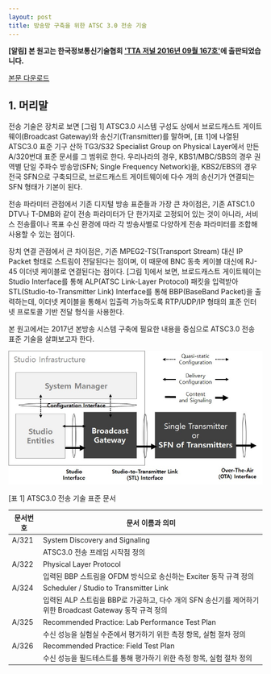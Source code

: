 ```yaml
---
layout: post
title: 방송망 구축을 위한 ATSC 3.0 전송 기술 
---
```


**[알림] 본 원고는 한국정보통신기술협회 ['TTA 저널 2016년 09월 167호'](http://www.tta.or.kr/data/reporthosulist_view.jsp?kind_num=1&hosu=167)에 출판되었습니다.**

[본문 다운로드](www.tta.or.kr/data/reportDown.jsp?news_num=4619)

## 1. 머리말

  전송 기술은 장치로 보면 [그림 1] ATSC3.0 시스템 구성도 상에서 브로드캐스트 게이트웨이(Broadcast Gateway)와 송신기(Transmitter)를 말하며, [표 1]에 나열된 ATSC3.0 표준 기구 산하 TG3/S32 Specialist Group on Physical Layer에서 만든 A/320번대 표준 문서를 그 범위로 한다. 우리나라의 경우, KBS1/MBC/SBS의 경우 권역별 단일 주파수 방송망(SFN; Single Frequency Network)을, KBS2/EBS의 경우 전국 SFN으로 구축되므로, 브로드캐스트 게이트웨이에 다수 개의 송신기가 연결되는 SFN 형태가 기본이 된다.
  
  전송 파라미터 관점에서 기존 디지털 방송 표준들과 가장 큰 차이점은, 기존 ATSC1.0 DTV나 T-DMB와 같이 전송 파라미터가 단 한가지로 고정되어 있는 것이 아니라, 서비스 전송률이나 목표 수신 환경에 따라 각 방송사별로 다양하게 전송 파라미터를 조합해 사용할 수 있는 점이다.
  
  장치 연결 관점에서 큰 차이점은, 기존 MPEG2-TS(Transport Stream) 대신 IP Packet 형태로 스트림이 전달된다는 점이며, 이 때문에 BNC 동축 케이블 대신에 RJ-45 이더넷 케이블로 연결된다는 점이다. [그림 1]에서 보면, 브로드캐스트 게이트웨이는 Studio Interface를 통해 ALP(ATSC Link-Layer Protocol) 패킷을 입력받아 STL(Studio-to-Transmitter Link) Interface를 통해 BBP(BaseBand Packet)을 출력하는데, 이더넷 케이블을 통해서 입출력 가능하도록 RTP/UDP/IP 형태의 표준 인터넷 프로토콜 기반 전달 형식을 사용한다.
  
  본 원고에서는 2017년 본방송 시스템 구축에 필요한 내용을 중심으로 ATSC3.0 전송 표준 기술을 살펴보고자 한다.

![그림 1](/images/TTAjournal_Sept2016.jpg)

[표 1] ATSC3.0 전송 기술 표준 문서

| 문서번호  | 문서 이름과 의미                                  |
|----------|-------------------------------------------------|
| A/321    | System Discovery and Signaling                  |
|          | ATSC3.0 전송 프레임 시작점 정의                    |
| A/322    | Physical Layer Protocol                         |
|          | 입력된 BBP 스트림을 OFDM 방식으로 송신하는 Exciter 동작 규격 정의 |
| A/324    | Scheduler / Studio to Transmitter Link          |
|          | 입력된 ALP 스트림을 BBP로 가공하고, 다수 개의 SFN 송신기를 제어하기 위한 Broadcast Gateway 동작 규격 정의                                             |
| A/325    | Recommended Practice: Lab Performance Test Plan |
|          | 수신 성능을 실험실 수준에서 평가하기 위한 측정 항목, 실험 절차 정의                                            |
| A/326    | Recommended Practice: Field Test Plan           |
|          | 수신 성능을 필드테스트를 통해 평가하기 위한 측정 항목, 실험 절차 정의                                             |
